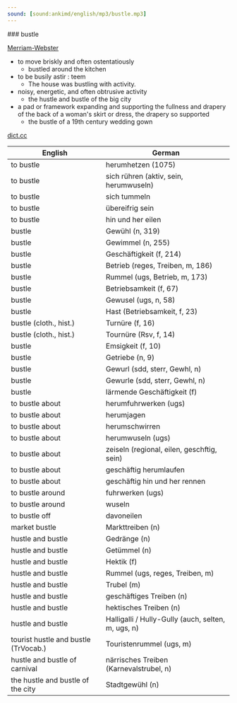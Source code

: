 ```yaml
---
sound: [sound:ankimd/english/mp3/bustle.mp3]
---
```


\### bustle

[Merriam-Webster](https://www.merriam-webster.com/dictionary/bustle)

- to move briskly and often ostentatiously
    - bustled around the kitchen
- to be busily astir : teem
    - The house was bustling with activity.
- noisy, energetic, and often obtrusive activity
    - the hustle and bustle of the big city
- a pad or framework expanding and supporting the fullness and drapery of the back of a woman's skirt or dress, the drapery so supported
    - the bustle of a 19th century wedding gown

[dict.cc](https://www.dict.cc/bustle)

| English        | German       |
| -------------- | ------------ |
| to bustle | herumhetzen (1075) |
| to bustle | sich rühren (aktiv, sein, herumwuseln) |
| to bustle | sich tummeln |
| to bustle | übereifrig sein |
| to bustle | hin und her eilen |
| bustle | Gewühl (n, 319) |
| bustle | Gewimmel (n, 255) |
| bustle | Geschäftigkeit (f, 214) |
| bustle | Betrieb (reges, Treiben, m, 186) |
| bustle | Rummel (ugs, Betrieb, m, 173) |
| bustle | Betriebsamkeit (f, 67) |
| bustle | Gewusel (ugs, n, 58) |
| bustle | Hast (Betriebsamkeit, f, 23) |
| bustle (cloth., hist.) | Turnüre (f, 16) |
| bustle (cloth., hist.) | Tournüre (Rsv, f, 14) |
| bustle | Emsigkeit (f, 10) |
| bustle | Getriebe (n, 9) |
| bustle | Gewurl (sdd, sterr, Gewhl, n) |
| bustle | Gewurle (sdd, sterr, Gewhl, n) |
| bustle | lärmende Geschäftigkeit (f) |
| to bustle about | herumfuhrwerken (ugs) |
| to bustle about | herumjagen |
| to bustle about | herumschwirren |
| to bustle about | herumwuseln (ugs) |
| to bustle about | zeiseln (regional, eilen, geschftig, sein) |
| to bustle about | geschäftig herumlaufen |
| to bustle about | geschäftig hin und her rennen |
| to bustle around | fuhrwerken (ugs) |
| to bustle around | wuseln |
| to bustle off | davoneilen |
| market bustle | Markttreiben (n) |
| hustle and bustle | Gedränge (n) |
| hustle and bustle | Getümmel (n) |
| hustle and bustle | Hektik (f) |
| hustle and bustle | Rummel (ugs, reges, Treiben, m) |
| hustle and bustle | Trubel (m) |
| hustle and bustle | geschäftiges Treiben (n) |
| hustle and bustle | hektisches Treiben (n) |
| hustle and bustle | Halligalli / Hully-Gully (auch, selten, m, ugs, n) |
| tourist hustle and bustle (TrVocab.) | Touristenrummel (ugs, m) |
| hustle and bustle of carnival | närrisches Treiben (Karnevalstrubel, n) |
| the hustle and bustle of the city | Stadtgewühl (n) |
